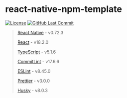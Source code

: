 # react-native-npm-template

[![License](https://img.shields.io/npm/l/react-native-maps-routes.svg?style=for-the-badge)](LICENSE.md)
[![GitHub Last Commit](https://img.shields.io/github/last-commit/huextrat/react-native-maps-routes.svg?style=for-the-badge)](https://github.com/huextrat/react-native-maps-routes)

> [React Native](https://github.com/facebook/react-native) - v0.72.3
> 
> [React](https://github.com/facebook/react) - v18.2.0
> 
> [TypeScript](https://github.com/microsoft/TypeScript) - v5.1.6
> 
> [CommitLint](https://github.com/conventional-changelog/commitlint) - v17.6.6
> 
> [ESLint](https://github.com/eslint/eslint) - v8.45.0
> 
> [Prettier](https://github.com/prettier/prettier) - v3.0.0
> 
> [Husky](https://github.com/typicode/husky) - v8.0.3
